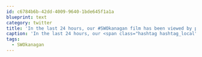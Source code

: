 ```yaml
---
id: c6784b6b-42dd-4009-9640-1bde645f1a1a
blueprint: text
category: twitter
title: 'In the last 24 hours, our #SWOkanagan film has been viewed by people from 54 countries. Truly a global movement ow.ly/i/BCwx'
caption: 'In the last 24 hours, our <span class="hashtag hashtag_local">#<a href="http://tweettemp.darylchymko.ca/?tag=swokanagan">SWOkanagan</a> film has been viewed by people from 54 countries. Truly a global movement <a href="http://ow.ly/i/BCwx" title="http://ow.ly/i/BCwx" class="link link_untco">ow.ly/i/BCwx</a>'
tags:
  - SWOkanagan
---
```

